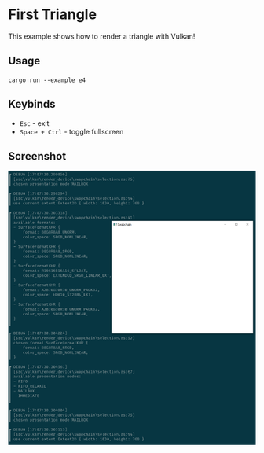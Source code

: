 # First Triangle

This example shows how to render a triangle with Vulkan!

## Usage

```
cargo run --example e4
```

## Keybinds

* `Esc` - exit
* `Space + Ctrl` - toggle fullscreen

## Screenshot

![screenshot](./screenshot.PNG)
